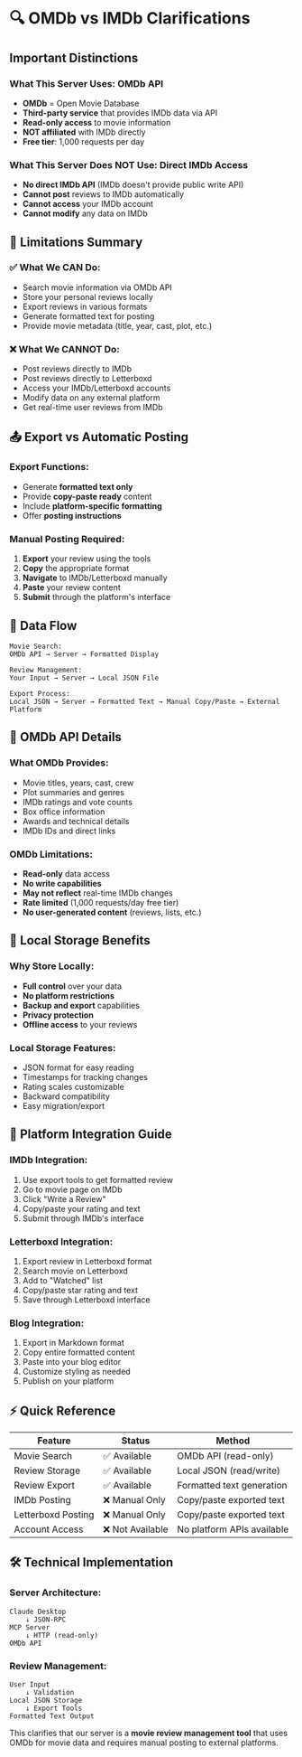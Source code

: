 # 🔍 OMDb vs IMDb Clarifications

## Important Distinctions

### What This Server Uses: OMDb API
- **OMDb** = Open Movie Database
- **Third-party service** that provides IMDb data via API
- **Read-only access** to movie information
- **NOT affiliated** with IMDb directly
- **Free tier**: 1,000 requests per day

### What This Server Does NOT Use: Direct IMDb Access
- **No direct IMDb API** (IMDb doesn't provide public write API)
- **Cannot post** reviews to IMDb automatically
- **Cannot access** your IMDb account
- **Cannot modify** any data on IMDb

## 🚫 Limitations Summary

### ✅ What We CAN Do:
- Search movie information via OMDb API
- Store your personal reviews locally
- Export reviews in various formats
- Generate formatted text for posting
- Provide movie metadata (title, year, cast, plot, etc.)

### ❌ What We CANNOT Do:
- Post reviews directly to IMDb
- Post reviews directly to Letterboxd  
- Access your IMDb/Letterboxd accounts
- Modify data on any external platform
- Get real-time user reviews from IMDb

## 📤 Export vs Automatic Posting

### Export Functions:
- Generate **formatted text only**
- Provide **copy-paste ready** content
- Include **platform-specific formatting**
- Offer **posting instructions**

### Manual Posting Required:
1. **Export** your review using the tools
2. **Copy** the appropriate format
3. **Navigate** to IMDb/Letterboxd manually
4. **Paste** your review content
5. **Submit** through the platform's interface

## 🔄 Data Flow

```
Movie Search:
OMDb API → Server → Formatted Display

Review Management:
Your Input → Server → Local JSON File

Export Process:
Local JSON → Server → Formatted Text → Manual Copy/Paste → External Platform
```

## 📡 OMDb API Details

### What OMDb Provides:
- Movie titles, years, cast, crew
- Plot summaries and genres
- IMDb ratings and vote counts
- Box office information
- Awards and technical details
- IMDb IDs and direct links

### OMDb Limitations:
- **Read-only** data access
- **No write capabilities**
- **May not reflect** real-time IMDb changes
- **Rate limited** (1,000 requests/day free tier)
- **No user-generated content** (reviews, lists, etc.)

## 💾 Local Storage Benefits

### Why Store Locally:
- **Full control** over your data
- **No platform restrictions**
- **Backup and export** capabilities
- **Privacy protection**
- **Offline access** to your reviews

### Local Storage Features:
- JSON format for easy reading
- Timestamps for tracking changes
- Rating scales customizable
- Backward compatibility
- Easy migration/export

## 🔗 Platform Integration Guide

### IMDb Integration:
1. Use export tools to get formatted review
2. Go to movie page on IMDb
3. Click "Write a Review"
4. Copy/paste your rating and text
5. Submit through IMDb's interface

### Letterboxd Integration:
1. Export review in Letterboxd format
2. Search movie on Letterboxd
3. Add to "Watched" list
4. Copy/paste star rating and text
5. Save through Letterboxd interface

### Blog Integration:
1. Export in Markdown format
2. Copy entire formatted content
3. Paste into your blog editor
4. Customize styling as needed
5. Publish on your platform

## ⚡ Quick Reference

| Feature | Status | Method |
|---------|--------|--------|
| Movie Search | ✅ Available | OMDb API (read-only) |
| Review Storage | ✅ Available | Local JSON (read/write) |
| Review Export | ✅ Available | Formatted text generation |
| IMDb Posting | ❌ Manual Only | Copy/paste exported text |
| Letterboxd Posting | ❌ Manual Only | Copy/paste exported text |
| Account Access | ❌ Not Available | No platform APIs available |

## 🛠️ Technical Implementation

### Server Architecture:
```
Claude Desktop
    ↓ JSON-RPC
MCP Server
    ↓ HTTP (read-only)
OMDb API
```

### Review Management:
```
User Input
    ↓ Validation
Local JSON Storage
    ↓ Export Tools
Formatted Text Output
```

This clarifies that our server is a **movie review management tool** that uses OMDb for movie data and requires manual posting to external platforms. 